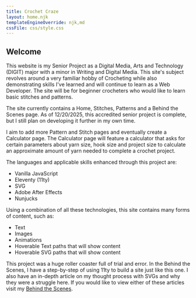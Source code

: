 ```yaml
---
title: Crochet Craze
layout: home.njk
templateEngineOverride: njk,md
cssFile: css/style.css
---
```





## Welcome

This website is my Senior Project as a Digital Media, Arts and Technology (DIGIT) major with a minor in Writing and Digital Media. This site's subject revolves around a very familiar hobby of Crocheting while also demonstrating skills I've learned and will continue to learn as a Web Developer. The site will be for beginner crocheters who would like to learn basic stitches and patterns.

The site currently contains a Home, Stitches, Patterns and a Behind the Scenes page. As of 12/20/2025, this accredited senior project is complete, but I still plan on developing it further in my own time. 

I aim to add more Pattern and Stitch pages and eventually create a Calculator page. The Calculator page will feature a calculator that asks for certain parameters about yarn size, hook size and project size to calculate an approximate amount of yarn needed to complete a crochet project. 

The languages and applicable skills enhanced through this project are:

- Vanilla JavaScript
- Eleventy (11ty)
- SVG
- Adobe After Effects
- Nunjucks

Using a combination of all these technologies, this site contains many forms of content, such as:

- Text
- Images
- Animations
- Hoverable Text paths that will show content
- Hoverable SVG paths that will show content

This project was a huge roller coaster full of trial and error. In the Behind the Scenes, I have a step-by-step of using 11ty to build a site just like this one. I also have an in-depth article on my thought process with SVGs and why they were a struggle here. If you would like to view either of these articles visit my <a href="behindTheScenes-landing/index.html">Behind the Scenes</a>. 
